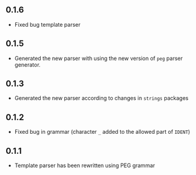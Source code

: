 ## 0.1.6

- Fixed bug template parser

## 0.1.5

- Generated the new parser with using the new version of `peg` parser generator.

## 0.1.3

- Generated the new parser according to changes in `strings` packages

## 0.1.2

- Fixed bug in grammar (character `_` added to the allowed part of `IDENT`)

## 0.1.1

- Template parser has been rewritten using PEG grammar

